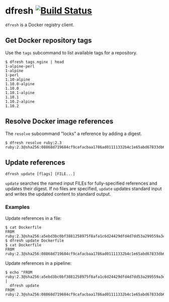 # dfresh [![Build Status](https://travis-ci.org/realestate-com-au/dfresh.svg?branch=master)](https://travis-ci.org/realestate-com-au/dfresh)

`dfresh` is a Docker registry client.

## Get Docker repository tags

Use the `tags` subcommand to list available tags for a repository.

```
$ dfresh tags nginx | head
1-alpine-perl
1-alpine
1-perl
1.10-alpine
1.10.0-alpine
1.10.0
1.10.1-alpine
1.10.1
1.10.2-alpine
1.10.2
```

## Resolve Docker image references

The `resolve` subcommand "locks" a reference by adding a digest.

```
$ dfresh resolve ruby:2.3
ruby:2.3@sha256:08868d719684cf9cafacbaa1786ad01111332b4c1e65abd67833db603d8dab7f
```

## Update references

```
dfresh update [flags] [FILE...]
```

`update` searches the named input FILEs for fully-specified references and updates their digest.  If no files are specified, `update` updates standard input and writes the updated content to standard output.

### Examples

Update references in a file:

```
$ cat Dockerfile
FROM ruby:2.3@sha256:a5ebd3bc0bf3881258975f8afa1c6d24429dfd4d7dd53a299559a3e927b77fd7
$ dfresh update Dockerfile
$ cat Dockerfile
FROM ruby:2.3@sha256:08868d719684cf9cafacbaa1786ad01111332b4c1e65abd67833db603d8dab7f
```

Update references in a pipeline:

```
$ echo "FROM ruby:2.3@sha256:a5ebd3bc0bf3881258975f8afa1c6d24429dfd4d7dd53a299559a3e927b77fd7" |
  dfresh update
FROM ruby:2.3@sha256:08868d719684cf9cafacbaa1786ad01111332b4c1e65abd67833db603d8dab7f
```
